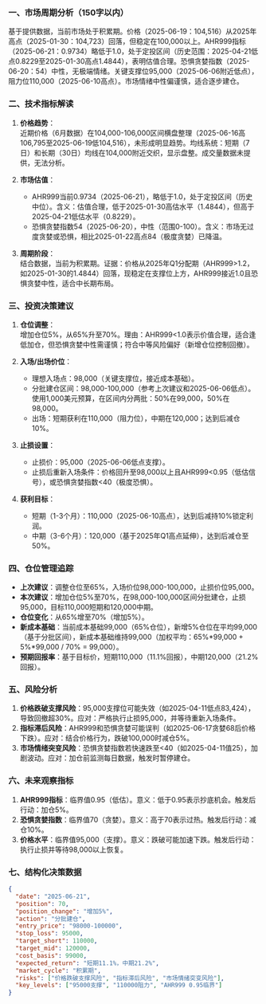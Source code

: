 ### 一、市场周期分析（150字以内）
基于提供数据，当前市场处于积累期。价格（2025-06-19：104,516）从2025年高点（2025-01-30：104,723）回落，但稳定在100,000以上。AHR999指标（2025-06-21：0.9734）略低于1.0，处于定投区间（历史范围：2025-04-21低点0.8229至2025-01-30高点1.4844），表明估值合理。恐惧贪婪指数（2025-06-20：54）中性，无极端情绪。关键支撑位95,000（2025-06-06附近低点），阻力位110,000（2025-06-10高点）。市场情绪中性偏谨慎，适合逐步建仓。

### 二、技术指标解读
1. **价格趋势**：  
   近期价格（6月数据）在104,000-106,000区间横盘整理（2025-06-16高106,795至2025-06-19低104,516），未形成明显趋势。均线系统：短期（7日）和长期（30日）均线在104,000附近交织，显示盘整。成交量数据未提供，无法分析。

2. **市场估值**：  
   - AHR999当前0.9734（2025-06-21），略低于1.0，处于定投区间（历史中位）。含义：估值合理，低于2025-01-30高估水平（1.4844），但高于2025-04-21低估水平（0.8229）。  
   - 恐惧贪婪指数54（2025-06-20），中性（范围0-100）。含义：市场无过度贪婪或恐惧，相比2025-01-22高点84（极度贪婪）已降温。

3. **周期阶段**：  
   结合数据，当前为积累期。证据：价格从2025年Q1分配期（AHR999>1.2，如2025-01-30的1.4844）回落，现稳定在支撑位上方，AHR999接近1.0且恐惧贪婪中性，适合中长期布局。

### 三、投资决策建议
1. **仓位调整**：  
   增加仓位5%，从65%升至70%。理由：AHR999<1.0表示价值合理，适合逢低加仓，但恐惧贪婪中性需谨慎；符合中等风险偏好（新增仓位控制回撤）。

2. **入场/出场价位**：  
   - 理想入场点：98,000（关键支撑位，接近成本基础）。  
   - 分批建仓区间：98,000-100,000（参考上次建议和2025-06-06低点）。使用1,000美元预算，在区间内分两批：50%在99,000，50%在98,000。  
   - 出场：短期获利在110,000（阻力位），中期在120,000；达到后减仓10%。

3. **止损设置**：  
   - 止损价：95,000（2025-06-06低点支撑）。  
   - 止损后重新入场条件：价格回升至98,000以上且AHR999<0.95（低估信号），或恐惧贪婪指数<40（极度恐惧）。

4. **获利目标**：  
   - 短期（1-3个月）：110,000（2025-06-10高点），达到后减持10%锁定利润。  
   - 中期（3-6个月）：120,000（基于2025年Q1高点延伸），达到后减仓至50%。

### 四、仓位管理追踪
- **上次建议**：调整仓位至65%，入场价位98,000-100,000，止损价位95,000。  
- **本次建议**：增加仓位5%至70%，在98,000-100,000区间分批建仓，止损95,000，目标110,000短期和120,000中期。  
- **仓位变化**：从65%增至70%（增加5%）。  
- **新成本基础**：当前成本基础99,000（65%仓位），新增5%仓位在平均99,000（基于分批区间），新成本基础维持99,000（加权平均：65%*99,000 + 5%*99,000 / 70% = 99,000）。  
- **预期回报率**：基于目标价，短期110,000（11.1%回报），中期120,000（21.2%回报）。

### 五、风险分析
1. **价格跌破支撑风险**：95,000支撑位可能失效（如2025-04-11低点83,424），导致回撤超30%。应对：严格执行止损95,000，并等待重新入场条件。  
2. **指标滞后风险**：AHR999和恐惧贪婪可能误判（如2025-06-17贪婪68后价格下跌）。应对：结合价格行为，跌破100,000时减仓5%。  
3. **市场情绪突变风险**：恐惧贪婪指数若快速跌至<40（如2025-04-11值25），加剧波动。应对：加仓前监测每日数据，触发时暂停建仓。

### 六、未来观察指标
1. **AHR999指标**：临界值0.95（低估）。意义：低于0.95表示抄底机会。触发后行动：加仓5%。  
2. **恐惧贪婪指数**：临界值70（贪婪）。意义：高于70表示过热。触发后行动：减仓10%。  
3. **价格水平**：临界值95,000（支撑）。意义：跌破可能加速下跌。触发后行动：执行止损并等待98,000以上恢复。

### 七、结构化决策数据
```json
{
  "date": "2025-06-21",
  "position": 70,
  "position_change": "增加5%",
  "action": "分批建仓",
  "entry_price": "98000-100000",
  "stop_loss": 95000,
  "target_short": 110000,
  "target_mid": 120000,
  "cost_basis": 99000,
  "expected_return": "短期11.1%，中期21.2%",
  "market_cycle": "积累期",
  "risks": ["价格跌破支撑风险", "指标滞后风险", "市场情绪突变风险"],
  "key_levels": ["95000支撑", "110000阻力", "AHR999 0.95临界"]
}
```
